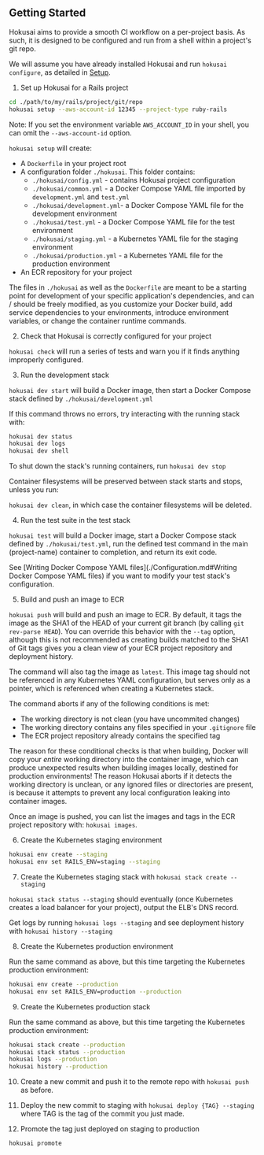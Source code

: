 ## Getting Started

Hokusai aims to provide a smooth CI workflow on a per-project basis.  As such, it is designed to be configured and run from a shell within a project's git repo.

We will assume you have already installed Hokusai and run `hokusai configure`, as detailed in [Setup](#Setup).

1) Set up Hokusai for a Rails project
  ```bash
  cd ./path/to/my/rails/project/git/repo
  hokusai setup --aws-account-id 12345 --project-type ruby-rails
  ```

  Note: If you set the environment variable `AWS_ACCOUNT_ID` in your shell, you can omit the `--aws-account-id` option.

  `hokusai setup` will create:
  - A `Dockerfile` in your project root
  - A configuration folder `./hokusai`.  This folder contains:
      * `./hokusai/config.yml` - contains Hokusai project configuration
      * `./hokusai/common.yml` - a Docker Compose YAML file imported by `development.yml` and `test.yml`
      * `./hokusai/development.yml`- a Docker Compose YAML file for the development environment
      * `./hokusai/test.yml` - a Docker Compose YAML file for the test environment
      * `./hokusai/staging.yml` - a Kubernetes YAML file for the staging environment
      * `./hokusai/production.yml` - a Kubernetes YAML file for the production environment
  - An ECR repository for your project

  The files in `./hokusai` as well as the `Dockerfile` are meant to be a starting point for development of your specific application's dependencies, and can / should be freely modified, as you customize your Docker build, add service dependencies to your environments, introduce environment variables, or change the container runtime commands.

2) Check that Hokusai is correctly configured for your project

  `hokusai check` will run a series of tests and warn you if it finds anything improperly configured.

3) Run the development stack

  `hokusai dev start` will build a Docker image, then start a Docker Compose stack defined by `./hokusai/development.yml`

  If this command throws no errors, try interacting with the running stack with:

  ```bash
  hokusai dev status
  hokusai dev logs
  hokusai dev shell
  ```

  To shut down the stack's running containers, run `hokusai dev stop`

  Container filesystems will be preserved between stack starts and stops, unless you run:

  `hokusai dev clean`, in which case the container filesystems will be deleted.


4) Run the test suite in the test stack

  `hokusai test` will build a Docker image, start a Docker Compose stack defined by `./hokusai/test.yml`, run the defined test command in the main (project-name) container to completion, and return its exit code.

  See [Writing Docker Compose YAML files](./Configuration.md#Writing Docker Compose YAML files) if you want to modify your test stack's configuration.

5) Build and push an image to ECR

  `hokusai push` will build and push an image to ECR.  By default, it tags the image as the SHA1 of the HEAD of your current git branch (by calling `git rev-parse HEAD`).  You can override this behavior with the `--tag` option, although this is not recommended as creating builds matched to the SHA1 of Git tags gives you a clean view of your ECR project repository and deployment history.

  The command will also tag the image as `latest`.  This image tag should not be referenced in any Kubernetes YAML configuration, but serves only as a pointer, which is referenced when creating a Kubernetes stack.

  The command aborts if any of the following conditions is met:
  - The working directory is not clean (you have uncommited changes)
  - The working directory contains any files specified in your `.gitignore` file
  - The ECR project repository already contains the specified tag

  The reason for these conditional checks is that when building, Docker will copy your _entire_ working directory into the container image, which can produce unexpected results when building images locally, destined for production environments!  The reason Hokusai aborts if it detects the working directory is unclean, or any ignored files or directories are present, is because it attempts to prevent any local configuration leaking into container images.

  Once an image is pushed, you can list the images and tags in the ECR project repository with: `hokusai images`.

6) Create the Kubernetes staging environment
  ```bash
  hokusai env create --staging
  hokusai env set RAILS_ENV=staging --staging
  ```

7) Create the Kubernetes staging stack with `hokusai stack create --staging`

  `hokusai stack status --staging` should eventually (once Kubernetes creates a load balancer for your project), output the ELB's DNS record.

  Get logs by running `hokusai logs --staging` and see deployment history with `hokusai history --staging`

8) Create the Kubernetes production environment

  Run the same command as above, but this time targeting the Kubernetes production environment:

  ```bash
  hokusai env create --production
  hokusai env set RAILS_ENV=production --production
  ```

9) Create the Kubernetes production stack

  Run the same command as above, but this time targeting the Kubernetes production environment:

  ```bash
  hokusai stack create --production
  hokusai stack status --production
  hokusai logs --production
  hokusai history --production
  ```

10) Create a new commit and push it to the remote repo with `hokusai push` as before.

11) Deploy the new commit to staging with `hokusai deploy {TAG} --staging` where TAG is the tag of the commit you just made.

12) Promote the tag just deployed on staging to production
  ```bash
  hokusai promote
  ```
